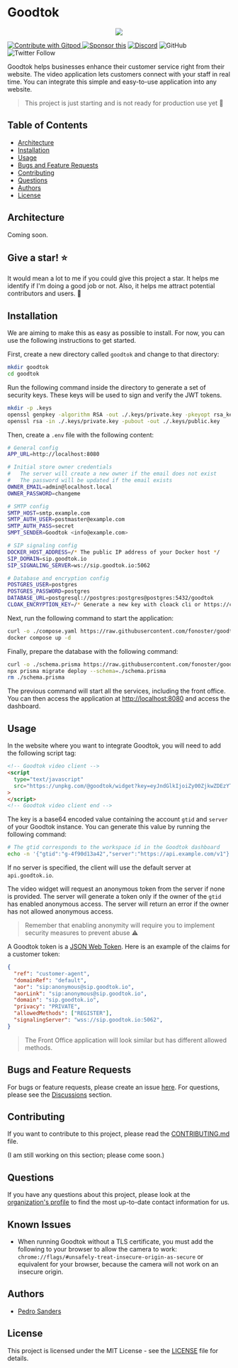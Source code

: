 # Goodtok

<div align="center">
  <p align="center">
    <a href="https://goodtok.io" target="_blank" rel="noopener">
      <img src="https://github.com/fonoster/goodtok/blob/main/assets/repo-banner.png" />
    </a>
  </p>
</div>

<a href="https://gitpod.io/#https://github.com/fonoster/goodtok"> <img src="https://img.shields.io/badge/Contribute%20with-Gitpod-908a85?logo=gitpod" alt="Contribute with Gitpod" />
</a> [![Sponsor this](https://img.shields.io/static/v1?label=Sponsor&message=%E2%9D%A4&logo=GitHub&link=https://github.com/sponsors/fonoster)](https://github.com/sponsors/fonoster) [![Discord](https://img.shields.io/discord/1016419835455996076?color=5865F2&label=Discord&logo=discord&logoColor=white)](https://discord.gg/4QWgSz4hTC) ![GitHub](https://img.shields.io/github/license/fonoster/goodtok?color=%2347b96d) ![Twitter Follow](https://img.shields.io/twitter/follow/fonoster?style=social)

Goodtok helps businesses enhance their customer service right from their website. The video application lets customers connect with your staff in real time. You can integrate this simple and easy-to-use application into any website.

> This project is just starting and is not ready for production use yet 🚧

## Table of Contents

- [Architecture](#architecture)
- [Installation](#installation)
- [Usage](#usage)
- [Bugs and Feature Requests](#bugs-and-feature-requests)
- [Contributing](#contributing)
- [Questions](#questions)
- [Authors](#authors)
- [License](#license)

## Architecture

Coming soon.

## Give a star! ⭐

It would mean a lot to me if you could give this project a star. It helps me identify if I'm doing a good job or not. Also, it helps me attract potential contributors and users. 🙏

## Installation

We are aiming to make this as easy as possible to install. For now, you can use the following instructions to get started.

First, create a new directory called `goodtok` and change to that directory:

```bash
mkdir goodtok
cd goodtok
```

Run the following command inside the directory to generate a set of security keys. These keys will be used to sign and verify the JWT tokens.

```bash
mkdir -p .keys
openssl genpkey -algorithm RSA -out ./.keys/private.key -pkeyopt rsa_keygen_bits:4096
openssl rsa -in ./.keys/private.key -pubout -out ./.keys/public.key
```

Then, create a `.env` file with the following content:

```bash
# General config
APP_URL=http://localhost:8080

# Initial store owner credentials
#   The server will create a new owner if the email does not exist
#   The password will be updated if the email exists
OWNER_EMAIL=admin@localhost.local
OWNER_PASSWORD=changeme

# SMTP config
SMTP_HOST=smtp.example.com
SMTP_AUTH_USER=postmaster@example.com
SMTP_AUTH_PASS=secret
SMPT_SENDER=Goodtok <info@example.com>

# SIP signaling config
DOCKER_HOST_ADDRESS=/* The public IP address of your Docker host */
SIP_DOMAIN=sip.goodtok.io
SIP_SIGNALING_SERVER=ws://sip.goodtok.io:5062

# Database and encryption config
POSTGRES_USER=postgres
POSTGRES_PASSWORD=postgres
DATABASE_URL=postgresql://postgres:postgres@postgres:5432/goodtok
CLOAK_ENCRYPTION_KEY=/* Generate a new key with cloack cli or https://cloak.47ng.com/ */
```

Next, run the following command to start the application:

```bash
curl -o ./compose.yaml https://raw.githubusercontent.com/fonoster/goodtok/main/compose.yaml
docker compose up -d
```

Finally, prepare the database with the following command:

```bash
curl -o ./schema.prisma https://raw.githubusercontent.com/fonoster/goodtok/main/mods/apiserver/schema.prisma
npx prisma migrate deploy --schema=./schema.prisma
rm ./schema.prisma
```

The previous command will start all the services, including the front office. You can then access the application at [http://localhost:8080](http://localhost:8080) and access the dashboard.

## Usage

In the website where you want to integrate Goodtok, you will need to add the following script tag:

```html
<!-- Goodtok video client -->
<script
  type="text/javascript"
  src="https://unpkg.com/@goodtok/widget?key=eyJndGlkIjoiZy00ZjkwZDEzYTQyIiwic2VydmVyIjoiaHR0cHM6Ly9hcGkuZ29vZHRvay5pby92MSJ9&token=OPTIONAL_CUSTOMER_TOKEN"
>
</script>
<!-- Goodtok video client end -->
```

The key is a base64 encoded value containing the account `gtid` and `server` of your Goodtok instance. You can generate this value by running the following command:

```bash
# The gtid corresponds to the workspace id in the Goodtok dashboard
echo -n '{"gtid":"g-4f90d13a42","server":"https://api.example.com/v1"}' | base64
```

If no server is specified, the client will use the default server at `api.goodtok.io`.

The video widget will request an anonymous token from the server if none is provided. The server will generate a token only if the owner of the `gtid` has enabled anonymous access. The server will return an error if the owner has not allowed anonymous access.

> Remember that enabling anonymity will require you to implement security measures to prevent abuse ⚠️

A Goodtok token is a [JSON Web Token](https://jwt.io/). Here is an example of the claims for a customer token:

```json
{
  "ref": "customer-agent",
  "domainRef": "default",
  "aor": "sip:anonymous@sip.goodtok.io",
  "aorLink": "sip:anonymous@sip.goodtok.io",
  "domain": "sip.goodtok.io",
  "privacy": "PRIVATE",
  "allowedMethods": ["REGISTER"],
  "signalingServer": "wss://sip.goodtok.io:5062",
}
```

> The Front Office application will look similar but has different allowed methods.

## Bugs and Feature Requests

For bugs or feature requests, please create an issue [here](https://github.com/fonoster/goodtok/issues). For questions, please see the [Discussions](https://github.com/fonoster/goodtok/discussions) section.

## Contributing

If you want to contribute to this project, please read the [CONTRIBUTING.md](CONTRIBUTING.md) file.

(I am still working on this section; please come soon.)

## Questions

If you have any questions about this project, please look at the [organization's profile](https://github.com/fonoster) to find the most up-to-date contact information for us.

## Known Issues

- When running Goodtok without a TLS certificate, you must add the following to your browser to allow the camera to work: `chrome://flags/#unsafely-treat-insecure-origin-as-secure` or equivalent for your browser, because the camera will not work on an insecure origin.

## Authors

- [Pedro Sanders](https://github.com/fonoster)

## License

This project is licensed under the MIT License - see the [LICENSE](LICENSE) file for details.
